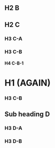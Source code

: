 ## H2 B
## H2 C

### H3 C-A
### H3 C-B

#### H4 C-B-1
# H1 (AGAIN)

### H3 C-B
## Sub heading D

### H3 D-A
### H3 D-B


